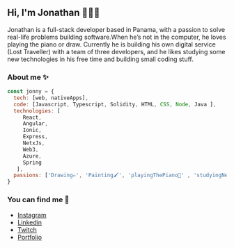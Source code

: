 ## Hi, I'm Jonathan 👋🧑‍💻

Jonathan is a full-stack developer based in Panama, with a passion to solve real-life problems building software.When he’s not in the computer, he loves playing the piano or draw. Currently he is building his own digital service (Lost Traveller) with a team of three developers, and he likes studying some new technologies in his free time and building small coding stuff.
 
 ### About me ✨
 
```js
const jonny = {
  tech: [web, nativeApps],
  code: [Javascript, Typescript, Solidity, HTML, CSS, Node, Java ],
  technologies: [
     React,
     Angular,
     Ionic,
     Express,
     NetxJs,
     Web3,
     Azure,
     Spring
   ],
  passions: ['Drawing✏️', 'Painting🖌️', 'playingThePiano🎹' , 'studyingNewTechnologies📈' , 'studyingAboutSpace🔭']
}
```
### You can find me 🤖
 
 - [Instagram](https://www.instagram.com/jonhy_vr/)
 - [Linkedin](https://www.linkedin.com/in/jonhyvr/)
 - [Twitch](https://www.twitch.tv/jonhy_vr)
 - [Portfolio](https://jonathan-portfolio-blond.vercel.app/)


